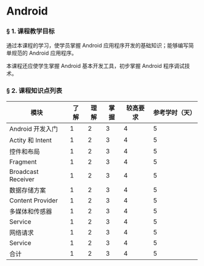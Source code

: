 # Android

### &sect; 1. 课程教学目标

通过本课程的学习，使学员掌握 Android 应用程序开发的基础知识；能够编写简单规范的 Android 应用程序。

本课程还应使学生掌握 Android 基本开发工具，初步掌握 Android 程序调试技术。

### &sect; 2. 课程知识点列表

|模块|了解|理解|掌握|较高要求|参考学时（天）|
|-|-|-|-|-|-|
|Android 开发入门|1|2|3|4|5|
|Actity 和 Intent|1|2|3|4|5|
|控件和布局|1|2|3|4|5|
|Fragment|1|2|3|4|5|
|Broadcast Receiver|1|2|3|4|5|
|数据存储方案|1|2|3|4|5|
|Content Provider|1|2|3|4|5|
|多媒体和传感器|1|2|3|4|5|
|Service|1|2|3|4|5|
|网络请求|1|2|3|4|5|
|Service|1|2|3|4|5|
|合计|1|2|3|4|5|


